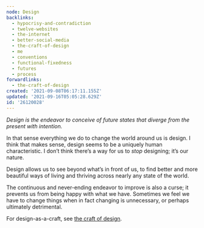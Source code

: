 ```yaml
---
node: Design
backlinks:
  - hypocrisy-and-contradiction
  - twelve-websites
  - the-internet
  - better-social-media
  - the-craft-of-design
  - me
  - conventions
  - functional-fixedness
  - futures
  - process
forwardlinks:
  - the-craft-of-design
created: '2021-09-08T06:17:11.155Z'
updated: '2021-09-16T05:05:28.629Z'
id: '26120028'
---
```


_Design is the endeavor to conceive of future states that diverge from the present with intention._

In that sense everything we do to change the world around us is design. I think that makes sense, design seems to be a uniquely human characteristic. I don’t think there’s a way for us to _stop_ designing; it’s our nature.

Design allows us to see beyond what’s in front of us, to find better and more beautiful ways of living and thriving across nearly any state of the world.

The continuous and never-ending endeavor to improve is also a curse; it prevents us from being happy with what we have. Sometimes we feel we have to change things when in fact changing is unnecessary, or perhaps ultimately detrimental. 

For design-as-a-craft, see [the craft of design](the-craft-of-design.md).
